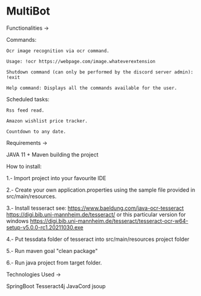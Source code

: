 # MultiBot

Functionalities ->

Commands:

    Ocr image recognition via ocr command.

    Usage: !ocr https://webpage.com/image.whateverextension

    Shutdown command (can only be performed by the discord server admin): !exit 

    Help command: Displays all the commands available for the user.

Scheduled tasks:

    Rss feed read.
    
    Amazon wishlist price tracker.
    
    Countdown to any date.

Requirements ->

JAVA 11 + 
Maven building the project

How to install:

1.- Import project into your favourite IDE

2.- Create your own application.properties using the sample file provided in src/main/resources.

3.- Install tesseract see: 
https://www.baeldung.com/java-ocr-tesseract 
https://digi.bib.uni-mannheim.de/tesseract/
or this particular version for windows https://digi.bib.uni-mannheim.de/tesseract/tesseract-ocr-w64-setup-v5.0.0-rc1.20211030.exe

4.- Put tessdata folder of tesseract into src/main/resources project folder

5.- Run maven goal "clean package"

6.- Run java project from target folder.

Technologies Used ->

SpringBoot
Tesseract4j
JavaCord
jsoup

